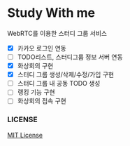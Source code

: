 # Study With me
WebRTC를 이용한 스터디 그룹 서비스

- [x] 카카오 로그인 연동
- [ ] TODO리스트, 스터디그룹 정보 서버 연동
- [x] 화상회의 구현
- [x] 스터디 그룹 생성/삭제/수정/가입 구현
- [ ] 스터디 그룹 내 공동 TODO 생성
- [ ] 랭킹 기능 구현
- [ ] 화상회의 접속  구현

### LICENSE

<a href="https://github.com/vasanthv/talk/blob/master/LICENSE">MIT License</a>
